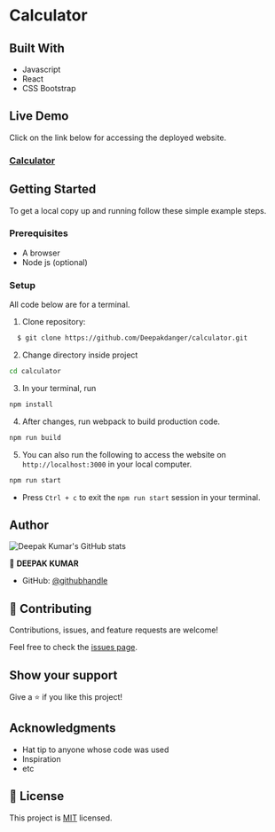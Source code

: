 # Calculator

## Built With
- Javascript
- React
- CSS Bootstrap

## Live Demo

Click on the link below for accessing the deployed website.
### [Calculator](https://flamboyant-euclid-48351d.netlify.app/)</p>


## Getting Started

To get a local copy up and running follow these simple example steps.

### Prerequisites
- A browser
- Node js (optional)

### Setup

All code below are for a terminal.

1. Clone repository: 
```sh
  $ git clone https://github.com/Deepakdanger/calculator.git
```
2. Change directory inside project
```sh
cd calculator
```
3. In your terminal, run 
```sh
npm install
```
4. After changes, run webpack to build production code.
```sh
npm run build
```   
5. You can also run the following to access the website on `http://localhost:3000` in your local computer.
```sh
npm run start
```
* Press `Ctrl + c` to exit the `npm run start` session in your terminal.

## Author

![Deepak Kumar's GitHub stats](https://github-readme-stats.vercel.app/api?username=Deepakdanger&count_private=true&theme=dark&show_icons=true)

👤 **DEEPAK KUMAR**
- GitHub: [@githubhandle](https://github.com/Deepakdanger)

## 🤝 Contributing

Contributions, issues, and feature requests are welcome!

Feel free to check the [issues page](https://github.com/Deepakdanger/calculator/issues).

## Show your support

Give a ⭐️ if you like this project!

## Acknowledgments

- Hat tip to anyone whose code was used
- Inspiration
- etc

## 📝 License

This project is [MIT](/LICENSE) licensed.